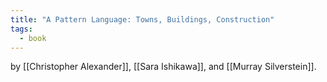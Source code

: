 ```yaml
---
title: "A Pattern Language: Towns, Buildings, Construction"
tags:
  - book
---
```

by [[Christopher Alexander]], [[Sara Ishikawa]], and [[Murray Silverstein]].